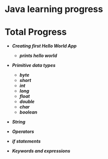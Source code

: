 # Java learning progress

# Total Progress
 * **_Creating first Hello World App_**
   - **_prints hello world_**
 
 * **_Primitive data types_**
   - **_byte_**
   - **_short_**
   - **_int_**
   - **_long_**
   - **_float_**
   - **_double_**
   - **_char_**
   - **_boolean_**
 
 * **_String_**
 * **_Operators_**
 * **_if statements_**
 * **_Keywords and expressions_**

 